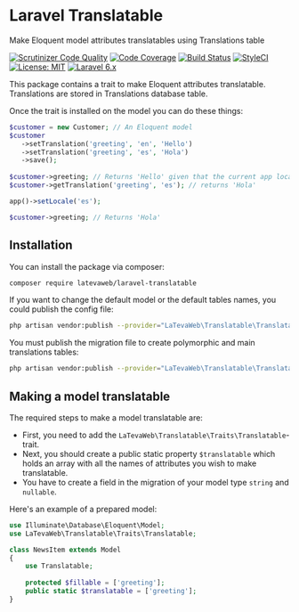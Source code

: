 # Laravel Translatable

Make Eloquent model attributes translatables using Translations table

[![Scrutinizer Code Quality](https://scrutinizer-ci.com/g/latevaweb/laravel-translatable/badges/quality-score.png?b=master)](https://scrutinizer-ci.com/g/latevaweb/laravel-translatable/?branch=master)
[![Code Coverage](https://scrutinizer-ci.com/g/latevaweb/laravel-translatable/badges/coverage.png?b=master)](https://scrutinizer-ci.com/g/latevaweb/laravel-translatable/?branch=master)
[![Build Status](https://scrutinizer-ci.com/g/latevaweb/laravel-translatable/badges/build.png?b=master)](https://scrutinizer-ci.com/g/latevaweb/laravel-translatable/build-status/master)
[![StyleCI](https://github.styleci.io/repos/229246130/shield?branch=master)](https://github.styleci.io/repos/229246130)
[![License: MIT](https://img.shields.io/badge/License-MIT-yellow.svg)](https://opensource.org/licenses/MIT)
[![Laravel 6.x](https://img.shields.io/badge/Laravel-6.x-orange.svg)](http://laravel.com)

This package contains a trait to make Eloquent attributes translatable. Translations are stored in Translations database table.

Once the trait is installed on the model you can do these things:

```php
$customer = new Customer; // An Eloquent model
$customer
   ->setTranslation('greeting', 'en', 'Hello')
   ->setTranslation('greeting', 'es', 'Hola')
   ->save();
   
$customer->greeting; // Returns 'Hello' given that the current app locale is 'en'
$customer->getTranslation('greeting', 'es'); // returns 'Hola'

app()->setLocale('es');

$customer->greeting; // Returns 'Hola'
```

## Installation

You can install the package via composer:

``` bash
composer require latevaweb/laravel-translatable
```

If you want to change the default model or the default tables names, you could publish the config file:
``` bash
php artisan vendor:publish --provider="LaTevaWeb\Translatable\TranslatableServiceProvider" --tag=config --force
```

You must publish the migration file to create polymorphic and main translations tables:
``` bash
php artisan vendor:publish --provider="LaTevaWeb\Translatable\TranslatableServiceProvider" --tag=migrations --force
```

## Making a model translatable

The required steps to make a model translatable are:

- First, you need to add the `LaTevaWeb\Translatable\Traits\Translatable`-trait.
- Next, you should create a public static property `$translatable` which holds an array with all the names of attributes you wish to make translatable.
- You have to create a field in the migration of your model type `string` and `nullable`.

Here's an example of a prepared model:

``` php
use Illuminate\Database\Eloquent\Model;
use LaTevaWeb\Translatable\Traits\Translatable;

class NewsItem extends Model
{
    use Translatable;
       
    protected $fillable = ['greeting'];
    public static $translatable = ['greeting'];
}
```
